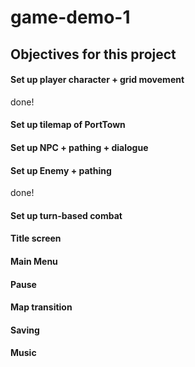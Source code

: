 # game-demo-1


## Objectives for this project

#### Set up player character + grid movement
done!
#### Set up tilemap of PortTown
#### Set up NPC + pathing + dialogue
#### Set up Enemy + pathing
done!
#### Set up turn-based combat
#### Title screen
#### Main Menu
#### Pause
#### Map transition
#### Saving
#### Music
